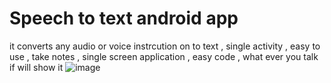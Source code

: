 # Speech to text android app
it converts any audio or voice instrcution on to text , single activity , easy to use , take notes , single screen application , easy code , what ever you talk if will show it
![image](https://user-images.githubusercontent.com/56763840/94472048-cb035b00-01e7-11eb-99a5-f19245c30c59.png)

